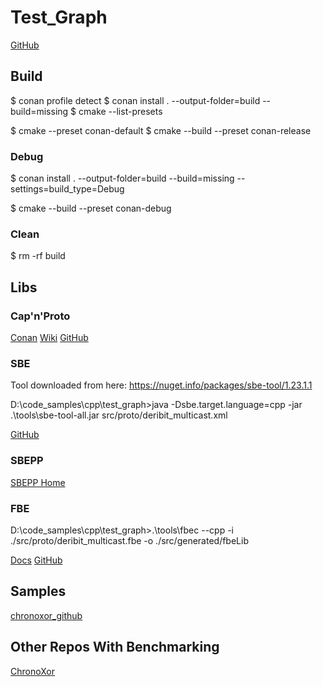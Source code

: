 # Test_Graph

[GitHub](https://github.com/andybrackley/code_samples/tree/main/cpp/test_graph)

## Build

$ conan profile detect
$ conan install . --output-folder=build --build=missing
$ cmake --list-presets

$ cmake --preset conan-default
$ cmake --build --preset conan-release

### Debug

$ conan install . --output-folder=build --build=missing --settings=build_type=Debug

$ cmake --build --preset conan-debug

### Clean

$ rm -rf build

## Libs

### Cap'n'Proto

[Conan](https://conan.io/center/recipes/capnproto?version=1.0.2)
[Wiki](https://capnproto.org/)
[GitHub](https://github.com/capnproto/capnproto)

### SBE

Tool downloaded from here: https://nuget.info/packages/sbe-tool/1.23.1.1

D:\code_samples\cpp\test_graph>java -Dsbe.target.language=cpp -jar .\tools\sbe-tool-all.jar src/proto/deribit_multicast.xml

[GitHub](https://github.com/real-logic/simple-binary-encoding)

### SBEPP

[SBEPP Home](https://oleksandrkvl.github.io/sbepp/1.4.0/index.html)

### FBE

D:\code_samples\cpp\test_graph>.\tools\fbec --cpp -i ./src/proto/deribit_multicast.fbe -o ./src/generated/fbeLib

[Docs](https://chronoxor.github.io/FastBinaryEncoding/)
[GitHub](https://github.com/chronoxor/FastBinaryEncoding)

## Samples

[chronoxor_github](https://github.com/chronoxor/CppSerialization)

## Other Repos With Benchmarking

[ChronoXor](https://github.com/chronoxor/CppSerialization)
